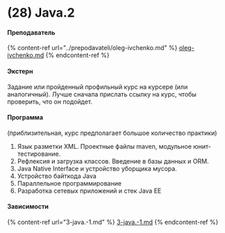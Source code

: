# (28) Java.2

#### **Преподаватель**

{% content-ref url="../prepodavateli/oleg-ivchenko.md" %}
[oleg-ivchenko.md](../prepodavateli/oleg-ivchenko.md)
{% endcontent-ref %}

#### Экстерн

Задание или пройденный профильный курс на курсере (или аналогичный). Лучше сначала прислать ссылку на курс, чтобы проверить, что он подойдет.

#### **Программа**&#x20;

(приблизительная, курс предполагает большое количество практики)

1. &#x20;Язык разметки XML. Проектные файлы maven, модульное юнит-тестирование.
2. Рефлексия и загрузка классов. Введение в базы данных и ORM.
3. &#x20;Java Native Interface и устройство уборщика мусора.
4. &#x20;Устройство байткода Java
5. &#x20;Параллельное программирование
6. &#x20;Разработка сетевых приложений и стек Java EE

#### Зависимости

{% content-ref url="3-java.-1.md" %}
[3-java.-1.md](3-java.-1.md)
{% endcontent-ref %}

